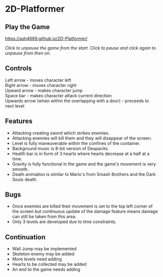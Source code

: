 # 2D-Platformer

## Play the Game
https://ash4669.github.io/2D-Platformer/

*Click to unpause the game from the start. Click to pause and click again to unpause from then on.*

## Controls
Left arrow - moves character left  
Right arrow - moves character right  
Upward arrow - makes character jump  
Space bar - makes character attack current direction  
Upwards arrow (when within the overlapping with a door) - proceeds to next level  

## Features
* Attacking creating sword which strikes enemies.
* Attacking enemies will kill them and they will disappear of the screen.
* Level is fully maneuverable within the confines of the container.
* Background music is 8-bit version of Despacito.
* Health bar is in form of 3 hearts where hearts decrease at a half at a time.
* Gravity is fully functional in the game and the game's movement is very smooth.
* Death animation is similar to Mario's from Smash Brothers and the Dark Souls death.

## Bugs
* Once enemies are killed their movement is set to the top left corner of the screen but continuous update of the damage feature means damage can still be taken from this area.
* Only 3 levels are developed due to time constraints.


## Continuation
* Wall Jump may be implemented
* Skeleton enemy may be added
* More levels need adding
* Hearts to be collected may be added
* An end to the game needs adding

